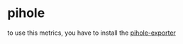 # pihole

to use this metrics, you have to install the [pihole-exporter](https://github.com/eko/pihole-exporter)
